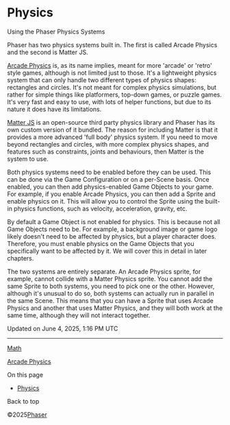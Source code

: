 # Physics

Using the Phaser Physics Systems

Phaser has two physics systems built in. The first is called Arcade Physics and the second is Matter JS.

[Arcade Physics](physics/arcade.md) is, as its name implies, meant for more 'arcade' or 'retro' style games, although is not limited just to those. It's a lightweight physics system that can only handle two different types of physics shapes: rectangles and circles. It's not meant for complex physics simulations, but rather for simple things like platformers, top-down games, or puzzle games. It's very fast and easy to use, with lots of helper functions, but due to its nature it does have its limitations.

[Matter JS](physics/matter.md) is an open-source third party physics library and Phaser has its own custom version of it bundled. The reason for including Matter is that it provides a more advanced 'full body' physics system. If you need to move beyond rectangles and circles, with more complex physics shapes, and features such as constraints, joints and behaviours, then Matter is the system to use.

Both physics systems need to be enabled before they can be used. This can be done via the Game Configuration or on a per-Scene basis. Once enabled, you can then add physics-enabled Game Objects to your game. For example, if you enable Arcade Physics, you can then add a Sprite and enable physics on it. This will allow you to control the Sprite using the built-in physics functions, such as velocity, acceleration, gravity, etc.

By default a Game Object is not enabled for physics. This is because not all Game Objects need to be. For example, a background image or game logo likely doesn't need to be affected by physics, but a player character does. Therefore, you must enable physics on the Game Objects that you specifically want to be affected by it. We will cover this in detail in later chapters.

The two systems are entirely separate. An Arcade Physics sprite, for example, cannot collide with a Matter Physics sprite. You cannot add the same Sprite to both systems, you need to pick one or the other. However, although it's unusual to do so, both systems can actually run in parallel in the same Scene. This means that you can have a Sprite that uses Arcade Physics and another that uses Matter Physics, and they will both work at the same time, although they will not interact together.

Updated on June 4, 2025, 1:16 PM UTC

---

[Math](math.md)

[Arcade Physics](physics/arcade.md)

On this page

* [Physics](#physics)

Back to top

©2025[Phaser](../../index.md)